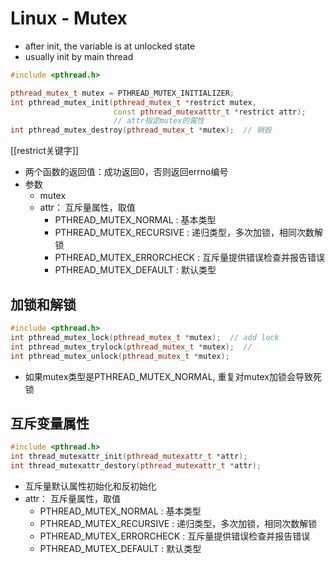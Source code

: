 # Linux - Mutex

- after init, the variable is at unlocked state
- usually init by main thread

```c++
#include <pthread.h>

pthread_mutex_t mutex = PTHREAD_MUTEX_INITIALIZER;
int pthread_mutex_init(pthread_mutex_t *restrict mutex,
                       const pthread_mutexatttr_t *restrict attr);
                       // attr指定mutex的属性
int pthread_mutex_destroy(pthread_mutex_t *mutex);  // 销毁
```
[[restrict关键字]]

- 两个函数的返回值：成功返回0，否则返回errno编号
- 参数
  - mutex
  - attr： 互斥量属性，取值
    - PTHREAD_MUTEX_NORMAL : 基本类型
    - PTHREAD_MUTEX_RECURSIVE : 递归类型，多次加锁，相同次数解锁
    - PTHREAD_MUTEX_ERRORCHECK : 互斥量提供错误检查并报告错误
    - PTHREAD_MUTEX_DEFAULT : 默认类型

## 加锁和解锁

```c++
#include <pthread.h>
int pthread_mutex_lock(pthread_mutex_t *mutex);  // add lock
int pthread_mutex_trylock(pthread_mutex_t *mutex);  //
int pthread_mutex_unlock(pthread_mutex_t *mutex);
```

- 如果mutex类型是PTHREAD_MUTEX_NORMAL, 重复对mutex加锁会导致死锁

## 互斥变量属性

```c++  
#include <pthread.h>
int thread_mutexattr_init(pthread_mutexattr_t *attr);
int thread_mutexattr_destory(pthread_mutexattr_t *attr);
```

- 互斥量默认属性初始化和反初始化
- attr： 互斥量属性，取值
  - PTHREAD_MUTEX_NORMAL : 基本类型 
  - PTHREAD_MUTEX_RECURSIVE : 递归类型，多次加锁，相同次数解锁
  - PTHREAD_MUTEX_ERRORCHECK : 互斥量提供错误检查并报告错误
  - PTHREAD_MUTEX_DEFAULT : 默认类型
  

